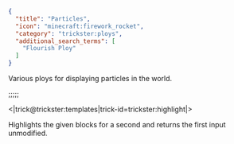 ```json
{
  "title": "Particles",
  "icon": "minecraft:firework_rocket",
  "category": "trickster:ploys",
  "additional_search_terms": [
    "Flourish Ploy"
  ]
}
```

Various ploys for displaying particles in the world.

;;;;;

<|trick@trickster:templates|trick-id=trickster:highlight|>

Highlights the given blocks for a second and returns the first input unmodified.
